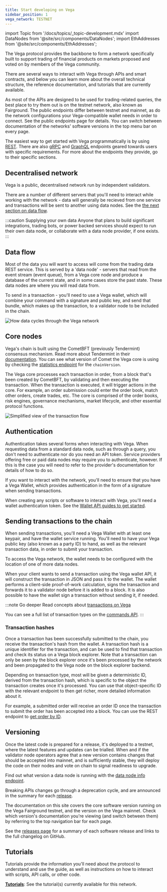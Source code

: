 ```yaml
---
title: Start developing on Vega
sidebar_position: 1
vega_network: TESTNET
---
```


import Topic from '/docs/topics/_topic-development.mdx'
import DataNodes from '@site/src/components/DataNodes';
import EthAddresses from '@site/src/components/EthAddresses';

<Topic />

The Vega protocol provides the backbone to form a network specifically built to support trading of financial products on markets proposed and voted on by members of the Vega community.

There are several ways to interact with Vega through APIs and smart contracts, and below you can learn more about the overall technical structure, the reference documentation, and tutorials that are currently available.

As most of the APIs are designed to be used for trading-related queries, the best place to try them out is on the testnet network, also known as Fairground. The public endpoints differ between testnet and mainnet, as do the network configurations your Vega-compatible wallet needs in order to connect. See the public endpoints page for details. You can switch between documentation of the networks' software versions in the top menu bar on every page.

The easiest way to get started with Vega programmatically is by using [REST](./rest/overview.md). There are also [gRPC](./grpc/overview.md) and [GraphQL](./graphql/generated.md) endpoints geared towards users with specific requirements. For more about the endpoints they provide, go to their specific sections.

## Decentralised network
Vega is a public, decentralised network run by independent validators. 

There are a number of different servers that you'll need to interact while working with the network - data will generally be recieved from one service and transactions will be sent to another using data nodes. See the [the next section on data flow](#data-flow).

:::caution Supplying your own data
Anyone that plans to build significant integrations, trading bots, or power backed services should expect to run their own data node, or collaborate with a data node provider, if one exists. 
:::

## Data flow
Most of the data you will want to access will come from the trading data REST service. This is served by a 'data node' - servers that read from the event stream (event queue), from a Vega core node and produce a database of the current state, and in some cases store the past state. These data nodes are where you will read data from. 

To send in a transaction - you'll need to use a Vega wallet, which will combine your command with a signature and public key, and send that bundle, which makes up the transaction, to a validator node to be included in the chain.

![How data cycles through the Vega network](/img/concept-diagrams/data-flow-vega.png)

<!--
This guide will use a wallet server running on localhost to 'write' data, and a specific data node to read data from. Depending on your use case, you may eventually run your own data source, or host a wallet on a remote machine.
-->

## Core nodes
Vega's chain is built using the CometBFT (previously Tendermint) consensus mechanism. Read more about Tendermint in their [documentation](https://docs.cometbft.com/). You can see what version of Comet the Vega core is using by checking the [statistics endpoint](../api/rest/core/core-service-statistics.api.mdx) for the `chainVersion`.

The Vega core processes each transaction in order, from a block that's been created by CometBFT, by validating and then executing the transaction. When the transaction is executed, it will trigger actions in the core. For example, an order submission could enter the order book, match other orders, create trades, etc. The core is comprised of the order books, risk engines, governance mechanisms, market lifecycle, and other essential protocol functions.

![Simplified view of the transaction flow](/img/concept-diagrams/transactions-flow-easy.png)

## Authentication
Authentication takes several forms when interacting with Vega. When requesting data from a standard data node, such as through a query, you don't need to authenticate nor do you need an API token. Service providers offering free or paid data nodes may require you to authenticate, however. If this is the case you will need to refer to the provider's documentation for details of how to do so.

If you want to interact with the network, you'll need to ensure that you have a Vega Wallet, which provides authentication in the form of a signature when sending transactions. 

When creating any scripts or software to interact with Vega, you'll need a wallet authentication token. See the [Wallet API guides to get started](./vega-wallet/before-you-start.md).

## Sending transactions to the chain
When sending transactions, you'll need a Vega Wallet with at least one keypair, and have the wallet service running. You'll need to have your Vega public key (also known as a party ID) to hand, as well as the relevant transaction data, in order to submit your transaction.

To access the Vega network, the wallet needs to be configured with the location of one of more data nodes.

When your client wants to send a transaction using the Vega wallet API, it will construct the transaction in JSON and pass it to the wallet. The wallet performs a client-side proof-of-work calculation, signs the transaction and forwards it to a validator node before it is added to a block. It is also possible to have the wallet sign a transaction without sending it, if needed.

:::note Go deeper
Read concepts about [transactions on Vega](./../concepts/vega-chain/transactions.md)

You can see a full list of transaction types on the [commands API](./grpc/vega/commands/v1/commands.proto).
:::

### Transaction hashes
Once a transaction has been successfully submitted to the chain, you receive the transaction's hash from the wallet. A transaction hash is a unique identifier for the transaction, and can be used to find that transaction and check its status on a Vega block explorer. Note that a transaction can only be seen by the block explorer once it's been processed by the network and been propagated to the Vega node on the block explorer backend.

Depending on transaction type, most will be given a deterministic ID, derived from the transaction hash, which is specific to the object the transaction creates once it's processed. You can use that object-specific ID with the relevant endpoint to then get richer, more detailed information about it. 

For example, a submitted order will receive an order ID once the transaction to submit the order has been accepted into a block. You can use the REST endpoint to [get order by ID](./rest/data-v2/trading-data-service-get-order.api.mdx).

## Versioning
Once the latest code is prepared for a release, it's deployed to a testnet, where the latest features and updates can be trialled. When and if the validator node operators agree that a new version contains changes that should be accepted into mainnet, and is sufficiently stable, they will deploy the code on their nodes and vote on chain to signal readiness to upgrade. 

Find out what version a data node is running with the [data node info endpoint](./rest/data-v2/trading-data-service-info.api.mdx).

Breaking APIs changes go through a deprecation cycle, and are announced in the summary for each [release](../releases/overview.md).

The documentation on this site covers the core software version running on the Vega Fairground testnet, and the version on the Vega mainnet. Check which version's documentation you're viewing (and switch between them) by referring to the top navigation bar for each page. 

See the [releases page](../releases/overview.md) for a summary of each software release and links to the full changelog on GitHub. 

## Tutorials
Tutorials provide the information you'll need about the protocol to understand and use the guide, as well as instructions on how to interact with scripts, API calls, or other code. 

**[Tutorials](../tutorials)**: See the tutorial(s) currently available for this network.
